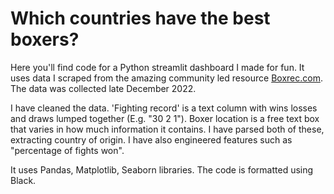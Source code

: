 # Which countries have the best boxers?

Here you'll find code for a Python streamlit dashboard I made for fun. It uses data I scraped from the amazing community led resource [Boxrec.com](https://boxrec.com/). The data was collected late December 2022.

I have cleaned the data. 'Fighting record' is a text column with wins losses and draws lumped together (E.g. "30 2 1"). Boxer location is a free text box that varies in how much information it contains. I have parsed both of these, extracting country of origin. I have also engineered features such as "percentage of fights won".

It uses Pandas, Matplotlib, Seaborn libraries. The code is formatted using Black.
